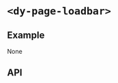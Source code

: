 # `<dy-page-loadbar>`

## Example

None

## API

<gbp-api src="/src/elements/page-loadbar.ts"></gbp-api>
